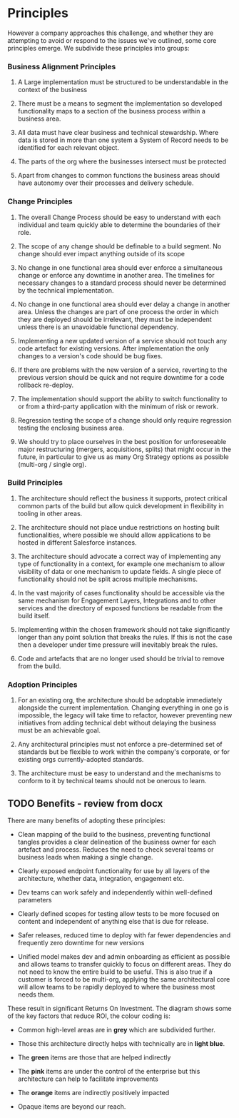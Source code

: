# Principles 

However a company approaches this challenge, and whether they are
attempting to avoid or respond to the issues we've outlined, some core
principles emerge. We subdivide these principles into groups:

### Business Alignment Principles

1.  A Large implementation must be structured to be understandable in
    the context of the business

2.  There must be a means to segment the implementation so developed
    functionality maps to a section of the business process within a
    business area.

3.  All data must have clear business and technical stewardship. Where
    data is stored in more than one system a System of Record needs to
    be identified for each relevant object.

4.  The parts of the org where the businesses intersect must be
    protected

5.  Apart from changes to common functions the business areas should
    have autonomy over their processes and delivery schedule.

### Change Principles

1.  The overall Change Process should be easy to understand with each
    individual and team quickly able to determine the boundaries of
    their role.

2.  The scope of any change should be definable to a build segment. No
    change should ever impact anything outside of its scope

3.  No change in one functional area should ever enforce a simultaneous
    change or enforce any downtime in another area. The timelines for
    necessary changes to a standard process should never be determined
    by the technical implementation.

4.  No change in one functional area should ever delay a change in
    another area. Unless the changes are part of one process the order
    in which they are deployed should be irrelevant, they must be
    independent unless there is an unavoidable functional dependency.

5.  Implementing a new updated version of a service should not touch any
    code artefact for existing versions. After implementation the only
    changes to a version's code should be bug fixes.

6.  If there are problems with the new version of a service, reverting
    to the previous version should be quick and not require downtime for
    a code rollback re-deploy.

7.  The implementation should support the ability to switch
    functionality to or from a third-party application with the minimum
    of risk or rework.

8.  Regression testing the scope of a change should only require
    regression testing the enclosing business area.

9.  We should try to place ourselves in the best position for
    unforeseeable major restructuring (mergers, acquisitions, splits)
    that might occur in the future, in particular to give us as many Org
    Strategy options as possible (multi-org / single org).

### Build Principles

1.  The architecture should reflect the business it supports, protect
    critical common parts of the build but allow quick development in
    flexibility in tooling in other areas.

2.  The architecture should not place undue restrictions on hosting
    built functionalities, where possible we should allow applications
    to be hosted in different Salesforce instances.

3.  The architecture should advocate a correct way of implementing any
    type of functionality in a context, for example one mechanism to
    allow visibility of data or one mechanism to update fields. A single
    piece of functionality should not be split across multiple
    mechanisms. 

4.  In the vast majority of cases functionality should be accessible via
    the same mechanism for Engagement Layers, Integrations and to other
    services and the directory of exposed functions be readable from the
    build itself. 

5.  Implementing within the chosen framework should not take
    significantly longer than any point solution that breaks the rules.
    If this is not the case then a developer under time pressure will
    inevitably break the rules.

6.  Code and artefacts that are no longer used should be trivial to
    remove from the build.

### Adoption Principles

1.  For an existing org, the architecture should be adoptable
    immediately alongside the current implementation. Changing
    everything in one go is impossible, the legacy will take time to
    refactor, however preventing new initiatives from adding technical
    debt without delaying the business must be an achievable goal. 

2.  Any architectural principles must not enforce a pre-determined set
    of standards but be flexible to work within the company's corporate,
    or for existing orgs currently-adopted standards.

3.  The architecture must be easy to understand and the mechanisms to
    conform to it by technical teams should not be onerous to learn.

## TODO Benefits - review from docx

There are many benefits of adopting these principles:

-   Clean mapping of the build to the business, preventing functional
    tangles provides a clear delineation of the business owner for each
    artefact and process. Reduces the need to check several teams or
    business leads when making a single change.

-   Clearly exposed endpoint functionality for use by all layers of the
    architecture, whether data, integration, engagement etc.

-   Dev teams can work safely and independently within well-defined
    parameters

-   Clearly defined scopes for testing allow tests to be more focused on
    content and independent of anything else that is due for release. 

-   Safer releases, reduced time to deploy with far fewer dependencies
    and frequently zero downtime for new versions

-   Unified model makes dev and admin onboarding as efficient as
    possible and allows teams to transfer quickly to focus on different
    areas. They do not need to know the entire build to be useful. This
    is also true if a customer is forced to be multi-org, applying the
    same architectural core will allow teams to be rapidly deployed to
    where the business most needs them.

These result in significant Returns On Investment. The diagram shows
some of the key factors that reduce ROI, the colour coding is:

-   Common high-level areas are in **grey** which are subdivided
    further.

-   Those this architecture directly helps with technically are in
    **light blue**.

-   The **green** items are those that are helped indirectly

-   The **pink** items are under the control of the enterprise but this
    architecture can help to facilitate improvements

-   The **orange** items are indirectly positively impacted

-   Opaque items are beyond our reach.

